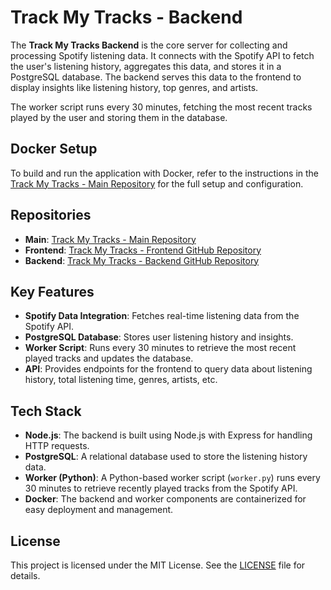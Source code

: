 # Track My Tracks - Backend

The **Track My Tracks Backend** is the core server for collecting and processing Spotify listening data. It connects with the Spotify API to fetch the user's listening history, aggregates this data, and stores it in a PostgreSQL database. The backend serves this data to the frontend to display insights like listening history, top genres, and artists.

The worker script runs every 30 minutes, fetching the most recent tracks played by the user and storing them in the database.

## Docker Setup

To build and run the application with Docker, refer to the instructions in the [Track My Tracks - Main Repository](https://github.com/FlorealRISSO/track-my-tracks) for the full setup and configuration.

## Repositories

- **Main**: [Track My Tracks - Main Repository](https://github.com/FlorealRISSO/track-my-tracks)
- **Frontend**: [Track My Tracks - Frontend GitHub Repository](https://github.com/FlorealRISSO/track-my-tracks)
- **Backend**: [Track My Tracks - Backend GitHub Repository](https://github.com/FlorealRISSO/track-my-tracks-backend)

## Key Features

- **Spotify Data Integration**: Fetches real-time listening data from the Spotify API.
- **PostgreSQL Database**: Stores user listening history and insights.
- **Worker Script**: Runs every 30 minutes to retrieve the most recent played tracks and updates the database.
- **API**: Provides endpoints for the frontend to query data about listening history, total listening time, genres, artists, etc.

## Tech Stack

- **Node.js**: The backend is built using Node.js with Express for handling HTTP requests.
- **PostgreSQL**: A relational database used to store the listening history data.
- **Worker (Python)**: A Python-based worker script (`worker.py`) runs every 30 minutes to retrieve recently played tracks from the Spotify API.
- **Docker**: The backend and worker components are containerized for easy deployment and management.

## License

This project is licensed under the MIT License. See the [LICENSE](./LICENSE) file for details.
